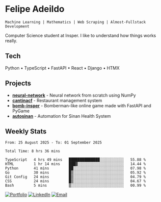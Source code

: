 # Felipe Adeildo

```
Machine Learning | Mathematics | Web Scraping | Almost-Fullstack Development
```

Computer Science student at Insper. I like to understand how things works really.

## Tech
Python • TypeScript • FastAPI • React • Django • HTMX

## Projects
- **[neural-network](https://github.com/felipeadeildo/neural-network)** - Neural network from scratch using NumPy
- **[cantinacf](https://github.com/felipeadeildo/cantinacf)** - Restaurant management system
- **[bomb-insper](https://github.com/insper-dev/bomb)** - Bomberman-like online game made with FastAPI and PyGame 
- **[autosinan](https://github.com/felipeadeildo/autosinan)** - Automation for Sinan Health System

## Weekly Stats
<!--START_SECTION:waka-->

```ansi
From: 25 August 2025 - To: 01 September 2025

Total Time: 8 hrs 36 mins

TypeScript   4 hrs 49 mins   ██████████████░░░░░░░░░░░   55.88 %
HTML         1 hr 14 mins    ███▓░░░░░░░░░░░░░░░░░░░░░   14.44 %
Python       41 mins         ██░░░░░░░░░░░░░░░░░░░░░░░   07.98 %
Go           30 mins         █▒░░░░░░░░░░░░░░░░░░░░░░░   05.92 %
Git Config   24 mins         █▒░░░░░░░░░░░░░░░░░░░░░░░   04.79 %
CSS          24 mins         █▒░░░░░░░░░░░░░░░░░░░░░░░   04.67 %
Bash         5 mins          ▒░░░░░░░░░░░░░░░░░░░░░░░░   00.99 %
```

<!--END_SECTION:waka-->

[![Portfolio](https://img.shields.io/badge/felipeadeildo.com-FF6B6B?style=flat-square&logo=firefox&logoColor=white)](https://felipeadeildo.com)
[![LinkedIn](https://img.shields.io/badge/LinkedIn-0077B5?style=flat-square&logo=linkedin&logoColor=white)](https://linkedin.com/in/felipeadeildo)
[![Email](https://img.shields.io/badge/Email-D14836?style=flat-square&logo=gmail&logoColor=white)](mailto:contato@felipeadeildo.com)
